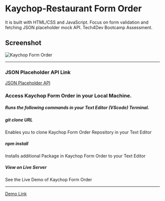 # Kaychop-Restaurant Form Order
It is built with HTML/CSS and JavaScript. Focus on form validation and fetching JSON placeholder mock API. 
Tech4Dev Bootcamp Assessment.

## Screenshot
![Kaychop Form Order](https://github.com/Thatgirl9/Kaychop-Restaurant/assets/108234015/7b8c09f1-0fbf-4533-9b35-9daac6932012)

---
### JSON Placeholder API Link
[JSON Placeholder API](https://jsonplaceholder.typicode.com/guide/)


### Access Kaychop Form Order in your Local Machine.
##### Runs the following commands in your Text Editor (VScode) Terminal.

##### git clone URL
Enables you to clone Kaychop Form Order Repository in your Text Editor

##### npm install
Installs additional Package in Kaychop Form Order to your Text Editor

##### View on Live Server
See the Live Demo of Kaychop Form Order

---

[Demo Link]()
